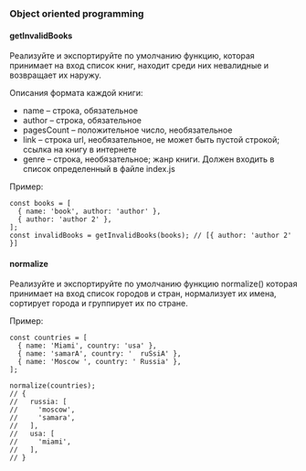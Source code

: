 ### Object oriented programming

#### getInvalidBooks
Реализуйте и экспортируйте по умолчанию функцию, которая принимает на вход список книг, находит среди них невалидные и возвращает их наружу.

Описания формата каждой книги:
* name – строка, обязательное
* author – строка, обязательное
* pagesCount – положительное число, необязательное
* link – строка url, необязательное, не может быть пустой строкой; ссылка на книгу в интернете
* genre – строка, необязательное; жанр книги. Должен входить в список определенный в файле index.js

Пример:
```
const books = [
  { name: 'book', author: 'author' },
  { author: 'author 2' },
];
const invalidBooks = getInvalidBooks(books); // [{ author: 'author 2' }]
```

#### normalize
Реализуйте и экспортируйте по умолчанию функцию normalize() которая принимает на вход список городов и стран, нормализует их имена, сортирует города и группирует их по стране.

Пример:
```
const countries = [
  { name: 'Miami', country: 'usa' },
  { name: 'samarA', country: '  ruSsiA' },
  { name: 'Moscow ', country: ' Russia' },
];

normalize(countries);
// {
//   russia: [
//     'moscow',
//     'samara',
//   ],
//   usa: [
//     'miami',
//   ],
// }
```